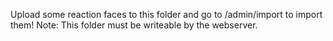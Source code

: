 Upload some reaction faces to this folder and go to /admin/import to import them!
Note: This folder must be writeable by the webserver.